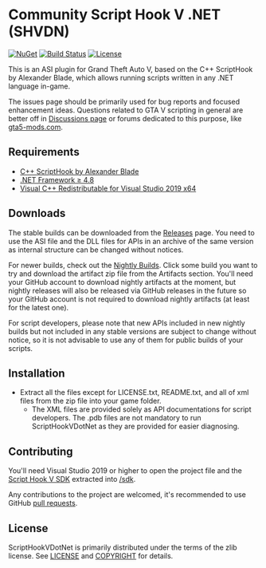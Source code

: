 Community Script Hook V .NET (SHVDN)
============================

[![NuGet](https://img.shields.io/nuget/v/scripthookvdotnet3.svg?label=nuget%20%28v3%29)](https://www.nuget.org/packages/scripthookvdotnet3)
[![Build Status](https://github.com/scripthookvdotnet/scripthookvdotnet/actions/workflows/build.yml/badge.svg)](https://github.com/scripthookvdotnet/scripthookvdotnet/actions)
[![License](https://img.shields.io/github/license/scripthookvdotnet/scripthookvdotnet?color=%232A922A)](LICENSE.md)

This is an ASI plugin for Grand Theft Auto V, based on the C++ ScriptHook by Alexander Blade, which allows running scripts written in any .NET language in-game.

The issues page should be primarily used for bug reports and focused enhancement ideas. Questions related to GTA V scripting in general are better off in [Discussions page](https://github.com/scripthookvdotnet/scripthookvdotnet/discussions/categories/q-a) or forums dedicated to this purpose, like [gta5-mods.com](https://forums.gta5-mods.com/category/5/general-modding-discussion).

## Requirements

* [C++ ScriptHook by Alexander Blade](http://www.dev-c.com/gtav/scripthookv/)
* [.NET Framework ≥ 4.8](https://dotnet.microsoft.com/download/dotnet-framework/net48)
* [Visual C++ Redistributable for Visual Studio 2019 x64](https://support.microsoft.com/en-us/help/2977003/the-latest-supported-visual-c-downloads)

## Downloads
The stable builds can be downloaded from the [Releases](https://github.com/scripthookvdotnet/scripthookvdotnet/releases) page.
You need to use the ASI file and the DLL files for APIs in an archive of the same version as internal structure can be changed without notices.

For newer builds, check out the [Nightly Builds](https://github.com/scripthookvdotnet/scripthookvdotnet/actions/workflows/build.yml?query=branch%3Amain). Click some build you want to try and download the artifact zip file from the Artifacts section.
You'll need your GitHub account to download nightly artifacts at the moment, but nightly releases will also be released via GitHub releases in the future so your GitHub account is not required to download nightly artifacts (at least for the latest one).

For script developers, please note that new APIs included in new nightly builds but not included in any stable versions are subject to change without notice, so it is not advisable to use any of them for public builds of your scripts.

## Installation
* Extract all the files except for LICENSE.txt, README.txt, and all of xml files from the zip file into your game folder.
    * The XML files are provided solely as API documentations for script developers. The .pdb files are not mandatory to run ScriptHookVDotNet as they are provided for easier diagnosing.

## Contributing

You'll need Visual Studio 2019 or higher to open the project file and the [Script Hook V SDK](http://www.dev-c.com/gtav/scripthookv/) extracted into [/sdk](/sdk).

Any contributions to the project are welcomed, it's recommended to use GitHub [pull requests](https://help.github.com/articles/using-pull-requests/).

## License

ScriptHookVDotNet is primarily distributed under the terms of the zlib license.
See [LICENSE](LICENSE.txt) and [COPYRIGHT](COPYRIGHT) for details.
